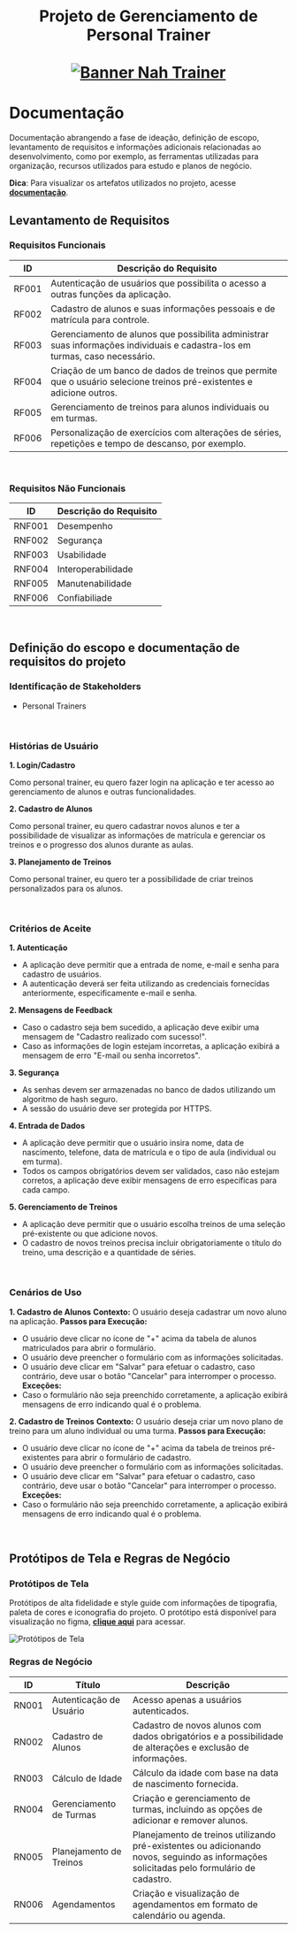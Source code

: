 <h1 align="center">
    Projeto de Gerenciamento de Personal Trainer
    <br />
    <br />
    <a href="">
      <img src="https://github.com/alessaduarte/projeto-aps/assets/100052794/992b17e9-9a2f-48e6-a751-b74ccd500d02" alt="Banner Nah Trainer">
    </a>
  </h1>
</div>

# Documentação

Documentação abrangendo a fase de ideação, definição de escopo, levantamento de requisitos e informações adicionais relacionadas ao desenvolvimento, como por exemplo, as ferramentas utilizadas para organização, recursos utilizados para estudo e planos de negócio.

**Dica**: Para visualizar os artefatos utilizados no projeto, acesse **[documentação](https://github.com/alessaduarte/projeto-aps/tree/main/Artefatos)**.

## Levantamento de Requisitos

### Requisitos Funcionais

| ID      | Descrição do Requisito |
| ----------- | ----------- |
| RF001      | Autenticação de usuários que possibilita o acesso a outras funções da aplicação.      |
| RF002   | Cadastro de alunos e suas informações pessoais e de matrícula para controle.        |
| RF003   | Gerenciamento de alunos que possibilita administrar suas informações individuais e cadastra-los em turmas, caso necessário.       |
| RF004   | Criação de um banco de dados de treinos que permite que o usuário selecione treinos pré-existentes e adicione outros.        |
| RF005   | Gerenciamento de treinos para alunos individuais ou em turmas.        |
| RF006   | Personalização de exercícios com alterações de séries, repetições e tempo de descanso, por exemplo.        |

<br />

### Requisitos Não Funcionais

| ID      | Descrição do Requisito |
| ----------- | ----------- |
| RNF001      | Desempenho      |
| RNF002   | Segurança        |
| RNF003   | Usabilidade       |
| RNF004   | Interoperabilidade        |
| RNF005   | Manutenabilidade        |
| RNF006   | Confiabiliade        |

<br />

## Definição do escopo e documentação de requisitos do projeto

### Identificação de Stakeholders
- Personal Trainers

<br />

### Histórias de Usuário

**1. Login/Cadastro**

Como personal trainer, eu quero fazer login na aplicação e ter acesso ao gerenciamento de alunos e outras funcionalidades.

**2. Cadastro de Alunos**

Como personal trainer, eu quero cadastrar novos alunos e ter a possibilidade de visualizar as informações de matrícula e gerenciar os treinos e o progresso dos alunos durante as aulas.

**3. Planejamento de Treinos**

Como personal trainer, eu quero ter a possibilidade de criar treinos personalizados para os alunos.

<br />

### Critérios de Aceite

**1. Autenticação**
- A aplicação deve permitir que a entrada de nome, e-mail e senha para cadastro de usuários.
- A autenticação deverá ser feita utilizando as credenciais fornecidas anteriormente, especificamente e-mail e senha.

**2. Mensagens de Feedback**
- Caso o cadastro seja bem sucedido, a aplicação deve exibir uma mensagem de "Cadastro realizado com sucesso!".
- Caso as informações de login estejam incorretas, a aplicação exibirá a mensagem de erro "E-mail ou senha incorretos".

**3. Segurança**
- As senhas devem ser armazenadas no banco de dados utilizando um algoritmo de hash seguro.
- A sessão do usuário deve ser protegida por HTTPS.

**4. Entrada de Dados**
- A aplicação deve permitir que o usuário insira nome, data de nascimento, telefone, data de matrícula e o tipo de aula (individual ou em turma).
- Todos os campos obrigatórios devem ser validados, caso não estejam corretos, a aplicação deve exibir mensagens de erro específicas para cada campo.

**5. Gerenciamento de Treinos**
- A aplicação deve permitir que o usuário escolha treinos de uma seleção pré-existente ou que adicione novos.
- O cadastro de novos treinos precisa incluir obrigatoriamente o título do treino, uma descrição e a quantidade de séries.

<br />

### Cenários de Uso

**1. Cadastro de Alunos**
**Contexto:** O usuário deseja cadastrar um novo aluno na aplicação.
**Passos para Execução:**
- O usuário deve clicar no ícone de "+" acima da tabela de alunos matriculados para abrir o formulário.
- O usuário deve preencher o formulário com as informações solicitadas.
- O usuário deve clicar em "Salvar" para efetuar o cadastro, caso contrário, deve usar o botão "Cancelar" para interromper o processo.
**Exceções:**
- Caso o formulário não seja preenchido corretamente, a aplicação exibirá mensagens de erro indicando qual é o problema.

**2. Cadastro de Treinos**
**Contexto:** O usuário deseja criar um novo plano de treino para um aluno individual ou uma turma.
**Passos para Execução:**
- O usuário deve clicar no ícone de "+" acima da tabela de treinos pré-existentes para abrir o formulário de cadastro.
- O usuário deve preencher o formulário com as informações solicitadas.
- O usuário deve clicar em "Salvar" para efetuar o cadastro, caso contrário, deve usar o botão "Cancelar" para interromper o processo.
**Exceções:**
- Caso o formulário não seja preenchido corretamente, a aplicação exibirá mensagens de erro indicando qual é o problema.

<br />

## Protótipos de Tela e Regras de Negócio

### Protótipos de Tela
Protótipos de alta fidelidade e style guide com informações de tipografia, paleta de cores e iconografia do projeto.
O protótipo está disponível para visualização no figma, **[clique aqui](https://www.figma.com/design/PDvUEhOJOphqjxoWCjtlip/Projeto-APS?node-id=0-1&t=wWiBBuv35VbL2Nkx-1)** para acessar.

<img src="https://github.com/alessaduarte/projeto-aps/assets/100052794/e994e28f-baa6-4168-85c7-28ada0a6789a" alt="Protótipos de Tela">

<br />

### Regras de Negócio

| ID      | Título | Descrição     |
| ----        |    ------   |         ----- |
| RN001      | Autenticação de Usuário       | Acesso apenas a usuários autenticados.   |
| RN002   | Cadastro de Alunos       | Cadastro de novos alunos com dados obrigatórios e a possibilidade de alterações e exclusão de informações.       |
| RN003   | Cálculo de Idade        | Cálculo da idade com base na data de nascimento fornecida.      |
| RN004   | Gerenciamento de Turmas        | Criação e gerenciamento de turmas, incluindo as opções de adicionar e remover alunos.      |
| RN005   | Planejamento de Treinos        | Planejamento de treinos utilizando pré-existentes ou adicionando novos, seguindo as informações solicitadas pelo formulário de cadastro.      |
| RN006   | Agendamentos        | Criação e visualização de agendamentos em formato de calendário ou agenda.      |
